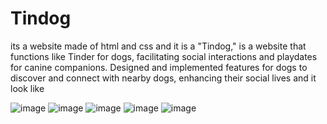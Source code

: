 # Tindog
its a website made of html and css and it is a "Tindog," is a website that functions like Tinder for dogs, facilitating social interactions and playdates for canine companions. Designed and implemented features for dogs to discover and connect with nearby dogs, enhancing their social lives
and it look like

![image](https://github.com/Atishay24122002/Tindog/assets/133106578/a61b87fa-a264-424e-8240-00f4379e0a1f)
![image](https://github.com/Atishay24122002/Tindog/assets/133106578/240fd19e-825a-4bdc-8d27-c4d934eb5005)
![image](https://github.com/Atishay24122002/Tindog/assets/133106578/8837b182-6371-471e-b980-d21e707003df)
![image](https://github.com/Atishay24122002/Tindog/assets/133106578/ace4a841-fee4-4c6e-ad6a-2da14a31c1e6)
![image](https://github.com/Atishay24122002/Tindog/assets/133106578/2cf1823f-ea42-4ecf-982b-7a91f4be816d)


